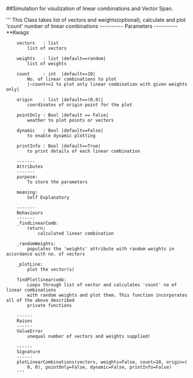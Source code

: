 ##Simulation for visulization of linear combinations and Vector Span.

'''
    This Class takes list of vectors and weights(optional), calculate and plot 'count' number of linear combinations
        ----------
        Parameters
        ----------
        **Kwags

        vectors   : list
            list of vectors

        weights   : list |default==random|
            list of weights

        count     : int  |default==10|
            No. of linear combinations to plot
            |~count<=1 to plot only linear combination with given weights only|

        origin    : list |default==(0,0)|
            coordinates of origin point for the plot

        pointOnly : Bool |default == False|
            weather to plot points or vectors

        dynamic   : Bool |default==False|
            to enable dynamic plotting

        printInfo : Bool |default==True|
            to print details of each linear combination

        -------
        Attributes
        -------
        purpose:
            To store the parameters

        meaning:
            Self Explanatory

        -------
        Behaviours
        -------
        _findLinearComb:
            return:
                calculated linear combination

        _randomWeights:
            populates the 'weights' attribute with random weights in accordance with no. of vectors

        _plotLine:
            plot the vector(s)

        findPlotlinearcomb:
            Loops through list of vector and calculates 'count' no of linear combinations
            with random weights and plot them. This function incorporates all of the above described
            private functions

        ------
        Raises
        ------
        ValueError
            unequal number of vectors and weights supplied!

        ------
        Signature
        ------
        plotLinearCombinations(vectors, weights=False, count=10, origin=(
            0, 0), pointOnly=False, dynamic=False, printInfo=False)
        '''
